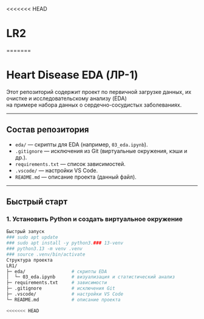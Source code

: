 <<<<<<< HEAD
# LR2
=======
# Heart Disease EDA (ЛР-1)

Этот репозиторий содержит проект по первичной загрузке данных, их очистке и исследовательскому анализу (EDA)  
на примере набора данных о сердечно-сосудистых заболеваниях.

---

## Состав репозитория

- `eda/` — скрипты для EDA (например, `03_eda.ipynb`).
- `.gitignore` — исключения из Git (виртуальные окружения, кэши и др.).
- `requirements.txt` — список зависимостей.
- `.vscode/` — настройки VS Code.
- `README.md` — описание проекта (данный файл).

---

## Быстрый старт

### 1. Установить Python и создать виртуальное окружение

```bash
Быстрый запуск
### sudo apt update
### sudo apt install -y python3.### 13-venv
### python3.13 -m venv .venv
### source .venv/bin/activate
Структура проекта
LR1/
├─ eda/                 # скрипты EDA
│  └─ 03_eda.ipynb      # визуализация и статистический анализ
├─ requirements.txt     # зависимости
├─ .gitignore           # исключения Git
├─ .vscode/             # настройки VS Code
└─ README.md            # описание проекта

<<<<<<< HEAD
